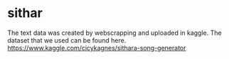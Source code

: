 # sithar
The text data was created by webscrapping and uploaded in kaggle.
The dataset that we used can be found here. https://www.kaggle.com/cicykagnes/sithara-song-generator
